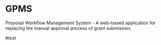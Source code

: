 # GPMS
Proposal Workflow Management System - A web-based application for replacing the manual approval process of grant submission.

#test
